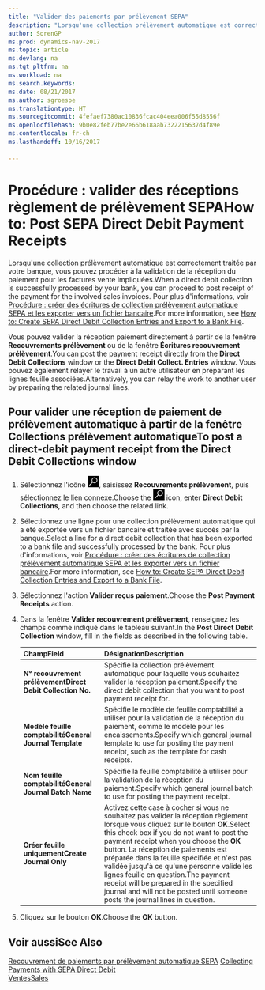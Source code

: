 ```yaml
---
title: "Valider des paiements par prélèvement SEPA"
description: "Lorsqu'une collection prélèvement automatique est correctement traitée par votre banque, vous pouvez procéder à la validation de la réception du paiement pour les factures vente impliquées."
author: SorenGP
ms.prod: dynamics-nav-2017
ms.topic: article
ms.devlang: na
ms.tgt_pltfrm: na
ms.workload: na
ms.search.keywords: 
ms.date: 08/21/2017
ms.author: sgroespe
ms.translationtype: HT
ms.sourcegitcommit: 4fefaef7380ac10836fcac404eea006f55d8556f
ms.openlocfilehash: 9b0e82feb77be2e66b618aab7322215637d4f89e
ms.contentlocale: fr-ch
ms.lasthandoff: 10/16/2017

---
```

# <a name="how-to-post-sepa-direct-debit-payment-receipts"></a><span data-ttu-id="42154-103">Procédure : valider des réceptions règlement de prélèvement SEPA</span><span class="sxs-lookup"><span data-stu-id="42154-103">How to: Post SEPA Direct Debit Payment Receipts</span></span>
<span data-ttu-id="42154-104">Lorsqu'une collection prélèvement automatique est correctement traitée par votre banque, vous pouvez procéder à la validation de la réception du paiement pour les factures vente impliquées.</span><span class="sxs-lookup"><span data-stu-id="42154-104">When a direct debit collection is successfully processed by your bank, you can proceed to post receipt of the payment for the involved sales invoices.</span></span> <span data-ttu-id="42154-105">Pour plus d'informations, voir [Procédure : créer des écritures de collection prélèvement automatique SEPA et les exporter vers un fichier bancaire](finance-how-create-sepa-direct-debit-collection-entries-export-bank-file.md).</span><span class="sxs-lookup"><span data-stu-id="42154-105">For more information, see [How to: Create SEPA Direct Debit Collection Entries and Export to a Bank File](finance-how-create-sepa-direct-debit-collection-entries-export-bank-file.md).</span></span>  

<span data-ttu-id="42154-106">Vous pouvez valider la réception paiement directement à partir de la fenêtre **Recouvrements prélèvement** ou de la fenêtre **Écritures recouvrement prélèvement**.</span><span class="sxs-lookup"><span data-stu-id="42154-106">You can post the payment receipt directly from the **Direct Debit Collections** window or the **Direct Debit Collect. Entries** window.</span></span> <span data-ttu-id="42154-107">Vous pouvez également relayer le travail à un autre utilisateur en préparant les lignes feuille associées.</span><span class="sxs-lookup"><span data-stu-id="42154-107">Alternatively, you can relay the work to another user by preparing the related journal lines.</span></span>  

## <a name="to-post-a-direct-debit-payment-receipt-from-the-direct-debit-collections-window"></a><span data-ttu-id="42154-108">Pour valider une réception de paiement de prélèvement automatique à partir de la fenêtre Collections prélèvement automatique</span><span class="sxs-lookup"><span data-stu-id="42154-108">To post a direct-debit payment receipt from the Direct Debit Collections window</span></span>  
1. <span data-ttu-id="42154-109">Sélectionnez l'icône ![Page ou état pour la recherche](media/ui-search/search_small.png "Page ou état pour la recherche"), saisissez **Recouvrements prélèvement**, puis sélectionnez le lien connexe.</span><span class="sxs-lookup"><span data-stu-id="42154-109">Choose the ![Search for Page or Report](media/ui-search/search_small.png "Search for Page or Report icon") icon, enter **Direct Debit Collections**, and then choose the related link.</span></span>  
2. <span data-ttu-id="42154-110">Sélectionnez une ligne pour une collection prélèvement automatique qui a été exportée vers un fichier bancaire et traitée avec succès par la banque.</span><span class="sxs-lookup"><span data-stu-id="42154-110">Select a line for a direct debit collection that has been exported to a bank file and successfully processed by the bank.</span></span> <span data-ttu-id="42154-111">Pour plus d'informations, voir [Procédure : créer des écritures de collection prélèvement automatique SEPA et les exporter vers un fichier bancaire](finance-how-create-sepa-direct-debit-collection-entries-export-bank-file.md).</span><span class="sxs-lookup"><span data-stu-id="42154-111">For more information, see [How to: Create SEPA Direct Debit Collection Entries and Export to a Bank File](finance-how-create-sepa-direct-debit-collection-entries-export-bank-file.md).</span></span>  
3. <span data-ttu-id="42154-112">Sélectionnez l'action **Valider reçus paiement**.</span><span class="sxs-lookup"><span data-stu-id="42154-112">Choose the **Post Payment Receipts** action.</span></span>  
4. <span data-ttu-id="42154-113">Dans la fenêtre **Valider recouvrement prélèvement**, renseignez les champs comme indiqué dans le tableau suivant.</span><span class="sxs-lookup"><span data-stu-id="42154-113">In the **Post Direct Debit Collection** window, fill in the fields as described in the following table.</span></span>  

    |<span data-ttu-id="42154-114">Champ</span><span class="sxs-lookup"><span data-stu-id="42154-114">Field</span></span>|<span data-ttu-id="42154-115">Désignation</span><span class="sxs-lookup"><span data-stu-id="42154-115">Description</span></span>|  
    |---------------------------------|---------------------------------------|  
    |<span data-ttu-id="42154-116">**N° recouvrement prélèvement**</span><span class="sxs-lookup"><span data-stu-id="42154-116">**Direct Debit Collection No.**</span></span>|<span data-ttu-id="42154-117">Spécifie la collection prélèvement automatique pour laquelle vous souhaitez valider la réception paiement.</span><span class="sxs-lookup"><span data-stu-id="42154-117">Specify the direct debit collection that you want to post payment receipt for.</span></span>|  
    |<span data-ttu-id="42154-118">**Modèle feuille comptabilité**</span><span class="sxs-lookup"><span data-stu-id="42154-118">**General Journal Template**</span></span>|<span data-ttu-id="42154-119">Spécifie le modèle de feuille comptabilité à utiliser pour la validation de la réception du paiement, comme le modèle pour les encaissements.</span><span class="sxs-lookup"><span data-stu-id="42154-119">Specify which general journal template to use for posting the payment receipt, such as the template for cash receipts.</span></span>|  
    |<span data-ttu-id="42154-120">**Nom feuille comptabilité**</span><span class="sxs-lookup"><span data-stu-id="42154-120">**General Journal Batch Name**</span></span>|<span data-ttu-id="42154-121">Spécifie la feuille comptabilité à utiliser pour la validation de la réception du paiement.</span><span class="sxs-lookup"><span data-stu-id="42154-121">Specify which general journal batch to use for posting the payment receipt.</span></span>|  
    |<span data-ttu-id="42154-122">**Créer feuille uniquement**</span><span class="sxs-lookup"><span data-stu-id="42154-122">**Create Journal Only**</span></span>|<span data-ttu-id="42154-123">Activez cette case à cocher si vous ne souhaitez pas valider la réception règlement lorsque vous cliquez sur le bouton **OK**.</span><span class="sxs-lookup"><span data-stu-id="42154-123">Select this check box if you do not want to post the payment receipt when you choose the **OK** button.</span></span> <span data-ttu-id="42154-124">La réception de paiements est préparée dans la feuille spécifiée et n'est pas validée jusqu'à ce qu'une personne valide les lignes feuille en question.</span><span class="sxs-lookup"><span data-stu-id="42154-124">The payment receipt will be prepared in the specified journal and will not be posted until someone posts the journal lines in question.</span></span>|  

5. <span data-ttu-id="42154-125">Cliquez sur le bouton **OK**.</span><span class="sxs-lookup"><span data-stu-id="42154-125">Choose the **OK** button.</span></span>  

## <a name="see-also"></a><span data-ttu-id="42154-126">Voir aussi</span><span class="sxs-lookup"><span data-stu-id="42154-126">See Also</span></span>  
 <span data-ttu-id="42154-127">[Recouvrement de paiements par prélèvement automatique SEPA](finance-collect-payments-with-sepa-direct-debit.md) </span><span class="sxs-lookup"><span data-stu-id="42154-127">[Collecting Payments with SEPA Direct Debit](finance-collect-payments-with-sepa-direct-debit.md) </span></span>  
 [<span data-ttu-id="42154-128">Ventes</span><span class="sxs-lookup"><span data-stu-id="42154-128">Sales</span></span>](sales-manage-sales.md)

